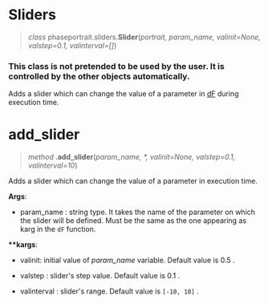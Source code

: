 # Sliders
> *class* phaseportrait.sliders.**Slider**(*portrait, param_name, valinit=None, valstep=0.1, valinterval=[]*)

### **This class is not pretended to be used by the user. It is controlled by the other objects automatically.**

Adds a slider which can change the value of a parameter in [dF](dFfunction.md) during execution time.

# add_slider
> *method* .**add_slider**(*param_name, \*, valinit=None, valstep=0.1, valinterval=10*)

Adds a slider which can change the value of a parameter in execution time.

**Args**:
* param_name : string type. It takes the name of the parameter on which the slider will be defined. Must be the same as the one appearing as karg in the `dF` function.

**\*\*kargs**:

* valinit: initial value of *param_name* variable. Default value is 0.5 .

* valstep : slider's step value. Default value is 0.1 .

* valinterval : slider's range. Default value is `[-10, 10]` .

